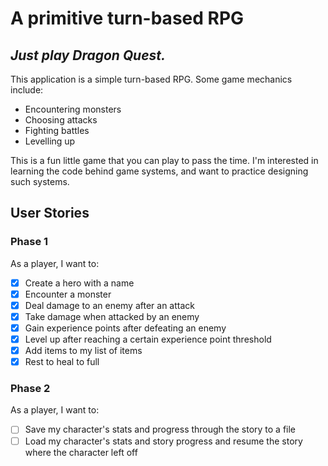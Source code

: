 # A primitive turn-based RPG
## *Just play Dragon Quest.*

This application is a simple turn-based RPG. Some game mechanics include:
- Encountering monsters
- Choosing attacks
- Fighting battles
- Levelling up

This is a fun little game that you can play to pass the time. I'm interested in learning the code behind
game systems, and want to practice designing such systems.

## User Stories

### Phase 1
As a player, I want to:
- [x] Create a hero with a name
- [x] Encounter a monster
- [x] Deal damage to an enemy after an attack
- [x] Take damage when attacked by an enemy
- [x] Gain experience points after defeating an enemy
- [x] Level up after reaching a certain experience point threshold
- [x] Add items to my list of items
- [x] Rest to heal to full

### Phase 2
As a player, I want to:
- [ ] Save my character's stats and progress through the story to a file
- [ ] Load my character's stats and story progress and resume the story where the character left off
